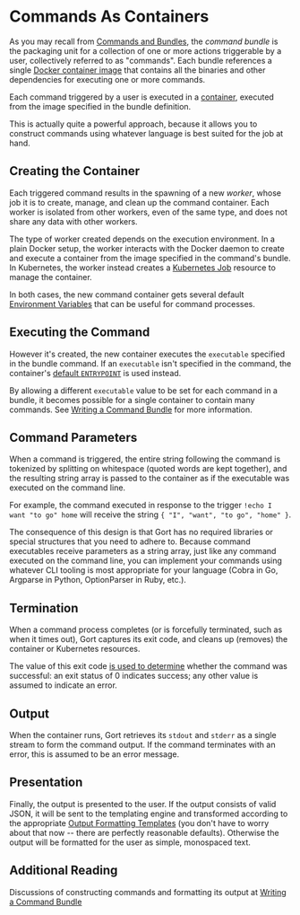 # Commands As Containers

As you may recall from [Commands and Bundles](commands-and-bundles.md), the _command bundle_ is the packaging unit for a collection of one or more actions triggerable by a user, collectively referred to as "commands". Each bundle references a single [Docker container image](https://www.docker.com/resources/what-container) that contains all the binaries and other dependencies for executing one or more commands.

Each command triggered by a user is executed in a [container](https://www.docker.com/resources/what-container), executed from the image specified in the bundle definition. 

This is actually quite a powerful approach, because it allows you to construct commands using whatever language is best suited for the job at hand.

## Creating the Container

Each triggered command results in the spawning of a new _worker_, whose job it is to create, manage, and clean up the command container. Each worker is isolated from other workers, even of the same type, and does not share any data with other workers.

The type of worker created depends on the execution environment. In a plain Docker setup, the worker interacts with the Docker daemon to create and execute a container from the image specified in the command's bundle. In Kubernetes, the worker instead creates a [Kubernetes Job](https://kubernetes.io/docs/concepts/workloads/controllers/job/) resource to manage the container.

In both cases, the new command container gets several default [Environment Variables](command-environment-variables.md) that can be useful for command processes.

## Executing the Command

However it's created, the new container executes the `executable` specified in the bundle command. If an `executable` isn't specified in the command, the container's [default `ENTRYPOINT`](https://docs.docker.com/engine/reference/builder/#entrypoint) is used instead.

By allowing a different `executable` value to be set for each command in a bundle, it becomes possible for a single container to contain many commands. See [Writing a Command Bundle](writing-a-command-bundle.md) for more information.

## Command Parameters

When a command is triggered, the entire string following the command is tokenized by splitting on whitespace (quoted words are kept together), and the resulting string array is passed to the container as if the executable was executed on the command line.

For example, the command executed in response to the trigger `!echo I want "to go" home` will receive the string `{ "I", "want", "to go", "home" }`.

The consequence of this design is that Gort has no required libraries or special structures that you need to adhere to. Because command executables receive parameters as a string array, just like any command executed on the command line, you can implement your commands using whatever CLI tooling is most appropriate for your language (Cobra in Go, Argparse in Python, OptionParser in Ruby, etc.).

## Termination

When a command process completes (or is forcefully terminated, such as when it times out), Gort captures its exit code, and cleans up (removes) the container or Kubernetes resources.

The value of this exit code [is used to determine](https://www.baeldung.com/linux/status-codes) whether the command was successful: an exit status of 0 indicates success; any other value is assumed to indicate an error.

## Output

When the container runs, Gort retrieves its `stdout` and `stderr` as a single stream to form the command output. If the command terminates with an error, this is assumed to be an error message.

## Presentation

Finally, the output is presented to the user. If the output consists of valid JSON, it will be sent to the templating engine and transformed according to the appropriate [Output Formatting Templates](templates.md) (you don't have to worry about that now -- there are perfectly reasonable defaults). Otherwise the output will be formatted for the user as simple, monospaced text.

## Additional Reading

Discussions of constructing commands and formatting its output at [Writing a Command Bundle](writing-a-command-bundle.md)